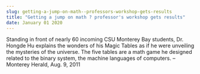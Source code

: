 ```yaml
---
slug: getting-a-jump-on-math--professors-workshop-gets-results
title: "Getting a jump on math ? professor's workshop gets results"
date: January 01 2020
---
```


<p>Standing in front of nearly 60 incoming CSU Monterey Bay students, Dr. Hongde Hu explains the wonders of his Magic Tables as if he were unveiling the mysteries of the universe. The five tables are a math game he designed related to the binary system, the machine languages of computers. – Monterey Herald, Aug. 9, 2011 
</p>
